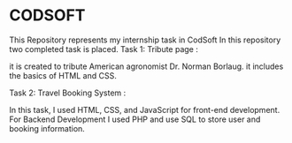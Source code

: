 # CODSOFT
This Repository represents  my internship task in CodSoft
In this repository two completed task is placed. 
Task 1: Tribute page :

it is created to tribute American agronomist Dr. Norman Borlaug.
it includes the basics of HTML and CSS.

Task 2: Travel Booking System : 

In this task, I used HTML, CSS, and JavaScript for front-end development.
For Backend Development I used PHP and use SQL to store user and booking information.

